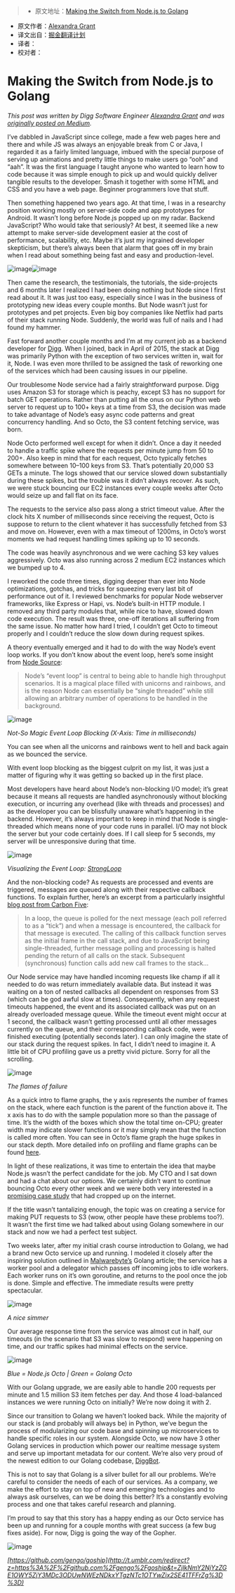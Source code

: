 > * 原文地址：[Making the Switch from Node.js to Golang](https://medium.com/@theflapjack103/the-way-of-the-gopher-6693db15ae1f#.f1purx7x4)
* 原文作者：[Alexandra Grant](https://medium.com/@theflapjack103)
* 译文出自：[掘金翻译计划](https://github.com/xitu/gold-miner)
* 译者：
* 校对者：

# Making the Switch from Node.js to Golang




_This post was written by Digg Software Engineer [Alexandra Grant](https://twitter.com/TheFlapjack103) and was [originally posted on Medium](http://t.umblr.com/redirect?z=https%3A%2F%2Fmedium.com%2F%40theflapjack103%2Fthe-way-of-the-gopher-6693db15ae1f&t=ZTNjOWEzYTUzMGUzNWQwNDk2NDY4ZDM1YWNlMGQwZWI0ZGMwMDFlMCx2SE41TFFrZg%3D%3D)._

I’ve dabbled in JavaScript since college, made a few web pages here and there and while JS was always an enjoyable break from C or Java, I regarded it as a fairly limited language, imbued with the special purpose of serving up animations and pretty little things to make users go “ooh” and “aah”. It was the first language I taught anyone who wanted to learn how to code because it was simple enough to pick up and would quickly deliver tangible results to the developer. Smash it together with some HTML and CSS and you have a web page. Beginner programmers love that stuff.

Then something happened two years ago. At that time, I was in a researchy position working mostly on server-side code and app prototypes for Android. It wasn’t long before Node.js popped up on my radar. Backend JavaScript? Who would take that seriously? At best, it seemed like a new attempt to make server-side development easier at the cost of performance, scalability, etc. Maybe it’s just my ingrained developer skepticism, but there’s always been that alarm that goes off in my brain when I read about something being fast and easy and production-level.

![image](http://ac-Myg6wSTV.clouddn.com/012e5669d7719053f0ef.gif)![image](http://ac-Myg6wSTV.clouddn.com/a512fa1f20bb772ab90d.gif)

Then came the research, the testimonials, the tutorials, the side-projects and 6 months later I realized I had been doing nothing but Node since I first read about it. It was just too easy, especially since I was in the business of prototyping new ideas every couple months. But Node wasn’t just for prototypes and pet projects. Even big boy companies like Netflix had parts of their stack running Node. Suddenly, the world was full of nails and I had found my hammer.

Fast forward another couple months and I’m at my current job as a backend developer for [Digg](http://t.umblr.com/redirect?z=http%3A%2F%2Fdigg.com&t=Y2ZjZDUzMjNkYmVhZmMyMzk5NTE5MzhhOWZlZGM5ZWNkZjIwNWIwZix2SE41TFFrZg%3D%3D). When I joined, back in April of 2015, the stack at Digg was primarily Python with the exception of two services written in, wait for it, Node. I was even more thrilled to be assigned the task of reworking one of the services which had been causing issues in our pipeline.

Our troublesome Node service had a fairly straightforward purpose. Digg uses Amazon S3 for storage which is peachy, except S3 has no support for batch GET operations. Rather than putting all the onus on our Python web server to request up to 100+ keys at a time from S3, the decision was made to take advantage of Node’s easy async code patterns and great concurrency handling. And so Octo, the S3 content fetching service, was born.

Node Octo performed well except for when it didn’t. Once a day it needed to handle a traffic spike where the requests per minute jump from 50 to 200+. Also keep in mind that for each request, Octo typically fetches somewhere between 10–100 keys from S3\. That’s potentially 20,000 S3 GETs a minute. The logs showed that our service slowed down substantially during these spikes, but the trouble was it didn’t always recover. As such, we were stuck bouncing our EC2 instances every couple weeks after Octo would seize up and fall flat on its face.

The requests to the service also pass along a strict timeout value. After the clock hits X number of milliseconds since receiving the request, Octo is suppose to return to the client whatever it has successfully fetched from S3 and move on. However, even with a max timeout of 1200ms, in Octo’s worst moments we had request handling times spiking up to 10 seconds.

The code was heavily asynchronous and we were caching S3 key values aggressively. Octo was also running across 2 medium EC2 instances which we bumped up to 4.

I reworked the code three times, digging deeper than ever into Node optimizations, gotchas, and tricks for squeezing every last bit of performance out of it. I reviewed benchmarks for popular Node webserver frameworks, like Express or Hapi, vs. Node’s built-in HTTP module. I removed any third party modules that, while nice to have, slowed down code execution. The result was three, one-off iterations all suffering from the same issue. No matter how hard I tried, I couldn’t get Octo to timeout properly and I couldn’t reduce the slow down during request spikes.

A theory eventually emerged and it had to do with the way Node’s event loop works. If you don’t know about the event loop, here’s some insight from [Node Source](http://t.umblr.com/redirect?z=https%3A%2F%2Fnodesource.com%2Fblog%2Funderstanding-the-nodejs-event-loop%2F&t=MWZlZjIwMDE0N2NjMTQzYTU5ZDgzYjBhYTM3ZWYwODQ3OWIwNDFlOSx2SE41TFFrZg%3D%3D):

> Node’s “event loop” is central to being able to handle high throughput scenarios. It is a magical place filled with unicorns and rainbows, and is the reason Node can essentially be “single threaded” while still allowing an arbitrary number of operations to be handled in the background.

![image](http://ac-Myg6wSTV.clouddn.com/188c024ccb691dbf3a08.png)

_Not-So Magic Event Loop Blocking (X-Axis: Time in milliseconds)_

You can see when all the unicorns and rainbows went to hell and back again as we bounced the service.

With event loop blocking as the biggest culprit on my list, it was just a matter of figuring why it was getting so backed up in the first place.

Most developers have heard about Node’s non-blocking I/O model; it’s great because it means all requests are handled asynchronously without blocking execution, or incurring any overhead (like with threads and processes) and as the developer you can be blissfully unaware what’s happening in the backend. However, it’s always important to keep in mind that Node is single-threaded which means none of your code runs in parallel. I/O may not block the server but your code certainly does. If I call sleep for 5 seconds, my server will be unresponsive during that time.

![image](http://ac-Myg6wSTV.clouddn.com/279f90490044dceae89e.png)

_Visualizing the Event Loop: [StrongLoop](http://t.umblr.com/redirect?z=https%3A%2F%2Fstrongloop.com%2Fstrongblog%2Fnode-js-performance-event-loop-monitoring%2F&t=NTJhNDYxN2I2YzkzYmYwYThiZDkyZGNhODFjYjM3MDQwNmVkNWVjNyx2SE41TFFrZg%3D%3D)_

And the non-blocking code? As requests are processed and events are triggered, messages are queued along with their respective callback functions. To explain further, here’s an excerpt from a particularly insightful [blog post from Carbon Five](http://t.umblr.com/redirect?z=http%3A%2F%2Fblog.carbonfive.com%2F2013%2F10%2F27%2Fthe-javascript-event-loop-explained%2F&t=MTA5NWNlODA3NDJjMTM3YTQwMmIwZWM2ZThkMzI2YTk5NzBjZmJmYyx2SE41TFFrZg%3D%3D):

> In a loop, the queue is polled for the next message (each poll referred to as a “tick”) and when a message is encountered, the callback for that message is executed. The calling of this callback function serves as the initial frame in the call stack, and due to JavaScript being single-threaded, further message polling and processing is halted pending the return of all calls on the stack. Subsequent (synchronous) function calls add new call frames to the stack…

Our Node service may have handled incoming requests like champ if all it needed to do was return immediately available data. But instead it was waiting on a ton of nested callbacks all dependent on responses from S3 (which can be god awful slow at times). Consequently, when any request timeouts happened, the event and its associated callback was put on an already overloaded message queue. While the timeout event might occur at 1 second, the callback wasn’t getting processed until all other messages currently on the queue, and their corresponding callback code, were finished executing (potentially seconds later). I can only imagine the state of our stack during the request spikes. In fact, I didn’t need to imagine it. A little bit of CPU profiling gave us a pretty vivid picture. Sorry for all the scrolling.

![image](http://ac-Myg6wSTV.clouddn.com/43280c3b75d49c7558b0.png)

_The flames of failure_  

As a quick intro to flame graphs, the y axis represents the number of frames on the stack, where each function is the parent of the function above it. The x axis has to do with the sample population more so than the passage of time. It’s the width of the boxes which show the total time on-CPU; greater width may indicate slower functions or it may simply mean that the function is called more often. You can see in Octo’s flame graph the huge spikes in our stack depth. More detailed info on profiling and flame graphs can be found [here](http://t.umblr.com/redirect?z=http%3A%2F%2Fwww.brendangregg.com%2FFlameGraphs%2Fcpuflamegraphs.html&t=YTE0MDdhMDEwN2RhYjhmM2E1ZTA3ZDIyOGY3MWE3ZTA2MzVkNmIyMCx2SE41TFFrZg%3D%3D).

In light of these realizations, it was time to entertain the idea that maybe Node.js wasn’t the perfect candidate for the job. My CTO and I sat down and had a chat about our options. We certainly didn’t want to continue bouncing Octo every other week and we were both very interested in a [promising case study](http://t.umblr.com/redirect?z=http%3A%2F%2Fmarcio.io%2F2015%2F07%2Fhandling-1-million-requests-per-minute-with-golang%2F&t=ZTlmMjRlZjVmZmM4NjMxYTEyNGM0NDQ4ZDkxMjE5ODQ1NTFhODM3YSx2SE41TFFrZg%3D%3D) that had cropped up on the internet.

If the title wasn’t tantalizing enough, the topic was on creating a service for making PUT requests to S3 (wow, other people have these problems too?). It wasn’t the first time we had talked about using Golang somewhere in our stack and now we had a perfect test subject.

Two weeks later, after my initial crash course introduction to Golang, we had a brand new Octo service up and running. I modeled it closely after the inspiring solution outlined in [Malwarebyte’s](http://t.umblr.com/redirect?z=https%3A%2F%2Fwww.malwarebytes.org%2F&t=ZDgzZjY3ZTIzMzI0ZGZhZmExNGZhNDNlZjZkODA3ZDM4YmMxYTFmZCx2SE41TFFrZg%3D%3D) Golang article; the service has a worker pool and a delegator which passes off incoming jobs to idle workers. Each worker runs on it’s own goroutine, and returns to the pool once the job is done. Simple and effective. The immediate results were pretty spectacular.

![image](http://ac-Myg6wSTV.clouddn.com/64aafd0bd86b8597ec6c.png)

_A nice simmer_

Our average response time from the service was almost cut in half, our timeouts (in the scenario that S3 was slow to respond) were happening on time, and our traffic spikes had minimal effects on the service.

![image](http://ac-Myg6wSTV.clouddn.com/325e8b4df6f127e0a630.png)

_Blue = Node.js Octo | Green = Golang Octo_

With our Golang upgrade, we are easily able to handle 200 requests per minute and 1.5 million S3 item fetches per day. And those 4 load-balanced instances we were running Octo on initially? We’re now doing it with 2.

Since our transition to Golang we haven’t looked back. While the majority of our stack is (and probably will always be) in Python, we’ve begun the process of modularizing our code base and spinning up microservices to handle specific roles in our system. Alongside Octo, we now have 3 other Golang services in production which power our realtime message system and serve up important metadata for our content. We’re also very proud of the newest edition to our Golang codebase, [DiggBot](http://t.umblr.com/redirect?z=http%3A%2F%2Fdigg.com%2Fdiggbot&t=ZjViNWY1YTAyMDQzMjA1ODNmODlhOGZiY2Y4NWY2MTVmMzdkODQ0Yyx2SE41TFFrZg%3D%3D).

This is not to say that Golang is a silver bullet for all our problems. We’re careful to consider the needs of each of our services. As a company, we make the effort to stay on top of new and emerging technologies and to always ask ourselves, can we be doing this better? It’s a constantly evolving process and one that takes careful research and planning.

I’m proud to say that this story has a happy ending as our Octo service has been up and running for a couple months with great success (a few bug fixes aside). For now, Digg is going the way of the Gopher.

![image](http://ac-Myg6wSTV.clouddn.com/406585559a3d18e43467.png)

[](http://t.umblr.com/redirect?z=https%3A%2F%2Fgithub.com%2Fgengo%2Fgoship&t=ZjlkNmY2NjYzZGE1OWY5ZjY3MDc3ODUwNWEzNDkxYTgzNTc1OTYwZix2SE41TFFrZg%3D%3D)_[https://github.com/gengo/goship](http://t.umblr.com/redirect?z=https%3A%2F%2Fgithub.com%2Fgengo%2Fgoship&t=ZjlkNmY2NjYzZGE1OWY5ZjY3MDc3ODUwNWEzNDkxYTgzNTc1OTYwZix2SE41TFFrZg%3D%3D)_



